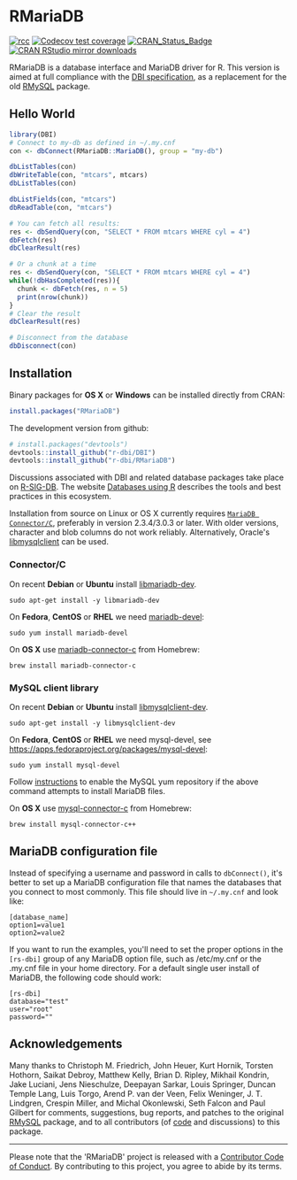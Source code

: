 RMariaDB
======

<!-- badges: start -->
[![rcc](https://github.com/r-dbi/RMariaDB/workflows/rcc/badge.svg)](https://github.com/r-dbi/RMariaDB/actions)
[![Codecov test coverage](https://codecov.io/gh/r-dbi/RMariaDB/branch/main/graph/badge.svg)](https://app.codecov.io/gh/r-dbi/RMariaDB?branch=main)
[![CRAN_Status_Badge](https://www.r-pkg.org/badges/version/RMariaDB)](https://cran.r-project.org/package=RMariaDB)
[![CRAN RStudio mirror downloads](https://cranlogs.r-pkg.org/badges/RMariaDB)](https://cran.r-project.org/package=RMariaDB)
<!-- badges: end -->

RMariaDB is a database interface and MariaDB driver for R. This version is aimed at full compliance with the [DBI specification](https://cran.r-project.org/package=DBI/vignettes/spec.html), as a replacement for the old [RMySQL](https://cran.r-project.org/package=RMySQL) package.

## Hello World

```R
library(DBI)
# Connect to my-db as defined in ~/.my.cnf
con <- dbConnect(RMariaDB::MariaDB(), group = "my-db")

dbListTables(con)
dbWriteTable(con, "mtcars", mtcars)
dbListTables(con)

dbListFields(con, "mtcars")
dbReadTable(con, "mtcars")

# You can fetch all results:
res <- dbSendQuery(con, "SELECT * FROM mtcars WHERE cyl = 4")
dbFetch(res)
dbClearResult(res)

# Or a chunk at a time
res <- dbSendQuery(con, "SELECT * FROM mtcars WHERE cyl = 4")
while(!dbHasCompleted(res)){
  chunk <- dbFetch(res, n = 5)
  print(nrow(chunk))
}
# Clear the result
dbClearResult(res)

# Disconnect from the database
dbDisconnect(con)
```

## Installation

Binary packages for __OS X__ or __Windows__ can be installed directly from CRAN:

```r
install.packages("RMariaDB")
```

The development version from github:

```R
# install.packages("devtools")
devtools::install_github("r-dbi/DBI")
devtools::install_github("r-dbi/RMariaDB")
```

Discussions associated with DBI and related database packages take place on [R-SIG-DB](https://stat.ethz.ch/mailman/listinfo/r-sig-db).
The website [Databases using R](https://db.rstudio.com/) describes the tools and best practices in this ecosystem.

Installation from source on Linux or OS X currently requires [`MariaDB Connector/C`](https://downloads.mariadb.org/connector-c/), preferably in version 2.3.4/3.0.3 or later.
With older versions, character and blob columns do not work reliably.
Alternatively, Oracle's [libmysqlclient](https://packages.debian.org/buster/default-libmysqlclient-dev) can be used.


### Connector/C

On recent __Debian__ or __Ubuntu__ install [libmariadb-dev](https://packages.debian.org/testing/libmariadb-dev).

```
sudo apt-get install -y libmariadb-dev
```

On __Fedora__,  __CentOS__ or __RHEL__ we need [mariadb-devel](https://src.fedoraproject.org/rpms/mariadb):

```
sudo yum install mariadb-devel
````

On __OS X__ use [mariadb-connector-c](https://github.com/Homebrew/homebrew-core/blob/master/Formula/m/mariadb-connector-c.rb) from Homebrew:

```
brew install mariadb-connector-c
```


### MySQL client library

On recent __Debian__ or __Ubuntu__ install [libmysqlclient-dev](https://packages.debian.org/buster/default-libmysqlclient-dev).

```
sudo apt-get install -y libmysqlclient-dev
```

On __Fedora__,  __CentOS__ or __RHEL__ we need mysql-devel, see https://apps.fedoraproject.org/packages/mysql-devel:

```
sudo yum install mysql-devel
```

Follow [instructions](https://dev.mysql.com/doc/mysql-yum-repo-quick-guide/en/) to enable the MySQL yum repository if the above command attempts to install MariaDB files.


On __OS X__ use [mysql-connector-c](https://github.com/Homebrew/homebrew-core/blob/master/Formula/m/mysql-connector-c++.rb) from Homebrew:

```
brew install mysql-connector-c++
```


## MariaDB configuration file

Instead of specifying a username and password in calls to `dbConnect()`, it's better to set up a MariaDB configuration file that names the databases that you connect to most commonly. This file should live in `~/.my.cnf` and look like:

```
[database_name]
option1=value1
option2=value2
```

If you want to run the examples, you'll need to set the proper options in the `[rs-dbi]` group of any MariaDB option file, such as /etc/my.cnf or the .my.cnf file in your home directory. For a default single user install of MariaDB, the following code should work:

```
[rs-dbi]
database="test"
user="root"
password=""
```

## Acknowledgements

Many thanks to Christoph M. Friedrich, John Heuer, Kurt Hornik, Torsten Hothorn, Saikat Debroy, Matthew Kelly, Brian D. Ripley, Mikhail Kondrin, Jake Luciani, Jens Nieschulze, Deepayan Sarkar, Louis Springer, Duncan Temple Lang, Luis Torgo, Arend P. van der Veen, Felix Weninger, J. T. Lindgren, Crespin Miller, and Michal Okonlewski, Seth Falcon and Paul Gilbert for comments, suggestions, bug reports, and patches to the original [RMySQL](https://cran.r-project.org/package=RMySQL) package, and to all contributors (of [code](https://github.com/r-dbi/RMariaDB/graphs/contributors) and discussions) to this package.

---

Please note that the 'RMariaDB' project is released with a
[Contributor Code of Conduct](https://rmariadb.r-dbi.org/code_of_conduct).
By contributing to this project, you agree to abide by its terms.
